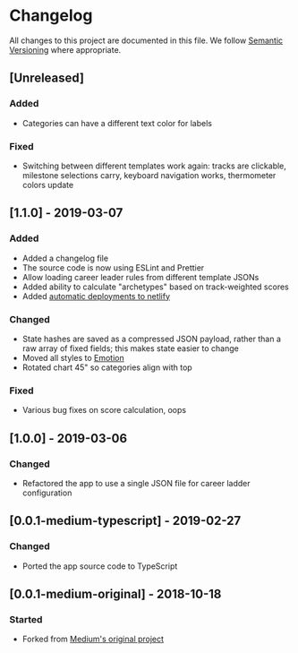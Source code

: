 # Changelog

All changes to this project are documented in this file. We follow [Semantic Versioning](https://semver.org/spec/v2.0.0.html) where appropriate.

## [Unreleased]

### Added

- Categories can have a different text color for labels

### Fixed

- Switching between different templates work again: tracks are clickable, milestone selections carry, keyboard navigation works, thermometer colors update

## [1.1.0] - 2019-03-07

### Added

- Added a changelog file
- The source code is now using ESLint and Prettier
- Allow loading career leader rules from different template JSONs
- Added ability to calculate "archetypes" based on track-weighted scores
- Added [automatic deployments to netlify](https://zeh-snowflake.netlify.com/)

### Changed

- State hashes are saved as a compressed JSON payload, rather than a raw array of fixed fields; this makes state easier to change
- Moved all styles to [Emotion](https://emotion.sh/docs/object-styles)
- Rotated chart 45" so categories align with top

### Fixed

- Various bug fixes on score calculation, oops

## [1.0.0] - 2019-03-06

### Changed

- Refactored the app to use a single JSON file for career ladder configuration

## [0.0.1-medium-typescript] - 2019-02-27

### Changed

- Ported the app source code to TypeScript

## [0.0.1-medium-original] - 2018-10-18

### Started

* Forked from [Medium's original project](https://github.com/Medium/snowflake)
